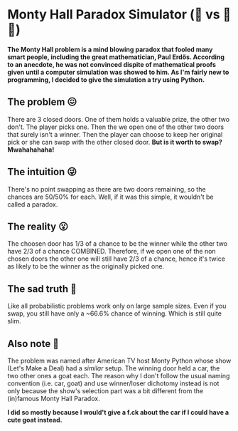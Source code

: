 # Monty Hall Paradox Simulator (:car: vs :goat::goat:) 

**The Monty Hall problem is a mind blowing paradox that fooled many smart people, including the great mathematician, Paul Erdős. According to an anecdote, he was not convinced dispite of mathematical proofs given until a computer simulation was showed to him. As I'm fairly new to programming, I decided to give the simulation a try using Python.**

## The problem :confounded: 
There are 3 closed doors. One of them holds a valuable prize, the other two don't. The player picks one. Then the we open one of the other two doors that surely isn't a winner. Then the player can choose to keep her original pick or she can swap with the other closed door.
**But is it worth to swap? Mwahahahaha!**

## The intuition :stuck_out_tongue_winking_eye:
There's no point swapping as there are two doors remaining, so the chances are 50/50% for each. Well, if it was this simple, it wouldn't be called a paradox.

## The reality :open_mouth:
The choosen door has 1/3 of a chance to be the winner while the other two have 2/3 of a chance COMBINED. Therefore, if we open one of the non chosen doors the other one will still have 2/3 of a chance, hence it's twice as likely to be the winner as the originally picked one. 

## The sad truth :poop:
Like all probabilistic problems work only on large sample sizes. Even if you swap, you still have only a ~66.6% chance of winning. Which is still quite slim. 

## Also note :goat:
The problem was named after American TV host Monty Python whose show (Let's Make a Deal) had a *similar* setup. The winning door held a car, the two other ones a goat each. The reason why I don't follow the usual naming convention (i.e. car, goat) and use winner/loser dichotomy instead is not only because the show's selection part was a bit different from the (in)famous Monty Hall Paradox.

**I did so mostly because I would't give a f.ck about the car if I could have a cute goat instead.** 
